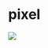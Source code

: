 # pixel

<img src="https://api.segment.io/v1/pixel/track?data=ewogICJ3cml0ZUtleSI6ICJxdWx6cUtZRUhHNGV3NVNmZkNueU5xSHV4bW8zNGFtQSIsCiAgInVzZXJJZCI6ICJVbWFuaXRvYmEtV291dGVyLmRlY29uaW5jayIsCiAgImV2ZW50IjogIkVtYWlsIE9wZW5lZCIsCiAgInByb3BlcnRpZXMiOiB7CiAgICAic3ViamVjdCI6ICJUaGUgRWxlY3RyaWMgRGFpbHkiLAogICAgImVtYWlsIjogImphbmUua2ltQGV4YW1wbGUuY29tIgogIH0KfQo="/>
